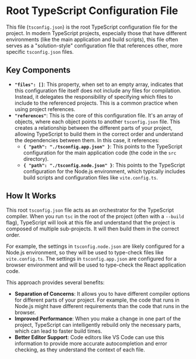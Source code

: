 # Root TypeScript Configuration File

This file (`tsconfig.json`) is the root TypeScript configuration file for the project. In modern TypeScript projects, especially those that have different environments (like the main application and build scripts), this file often serves as a "solution-style" configuration file that references other, more specific `tsconfig.json` files.

## Key Components

- **`"files": []`**: This property, when set to an empty array, indicates that this configuration file itself does not include any files for compilation. Instead, it delegates the responsibility of specifying which files to include to the referenced projects. This is a common practice when using project references.
- **`"references"`**: This is the core of this configuration file. It's an array of objects, where each object points to another `tsconfig.json` file. This creates a relationship between the different parts of your project, allowing TypeScript to build them in the correct order and understand the dependencies between them. In this case, it references:
  - **`{ "path": "./tsconfig.app.json" }`**: This points to the TypeScript configuration for the main application code (the code in the `src` directory).
  - **`{ "path": "./tsconfig.node.json" }`**: This points to the TypeScript configuration for the Node.js environment, which typically includes build scripts and configuration files like `vite.config.ts`.

## How It Works

This root `tsconfig.json` file acts as an orchestrator for the TypeScript compiler. When you run `tsc` in the root of the project (often with a `--build` flag), TypeScript will look at this file and understand that the project is composed of multiple sub-projects. It will then build them in the correct order.

For example, the settings in `tsconfig.node.json` are likely configured for a Node.js environment, so they will be used to type-check files like `vite.config.ts`. The settings in `tsconfig.app.json` are configured for a browser environment and will be used to type-check the React application code.

This approach provides several benefits:

- **Separation of Concerns**: It allows you to have different compiler options for different parts of your project. For example, the code that runs in Node.js might have different requirements than the code that runs in the browser.
- **Improved Performance**: When you make a change in one part of the project, TypeScript can intelligently rebuild only the necessary parts, which can lead to faster build times.
- **Better Editor Support**: Code editors like VS Code can use this information to provide more accurate autocompletion and error checking, as they understand the context of each file.
